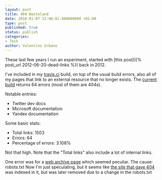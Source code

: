```yaml
---
layout: post
title: 404 Wasteland
date: 2018-01-07 15:00:01.000000000 +01:00
type: post
published: true
status: publish
categories:
- Tech
author: Valentino Urbano
---
```


These last few years I run an experiment, started with [this post]({% post_url 2012-06-20-dead-links %}) back in 2012.

I've included in my [travis.ci][0] build, on top of the usual build errors, also all of my pages that link to an external resource that no longer exists. The [current build][1] returns 64 errors (most of them are 404s).

Notable entries:
- Twitter dev docs
- Microsoft documentation
- Yandex documentation

Some basic stats:
- Total links: 1503
- Errors: 64
- Percentage of errors: 3.108%

Not that high. Note that the "Total links" also include a lot of internal links.

One error was for a [web archive page][2] which seemed peculiar. The cause: robots.txt 
Now I'm just speculating, but it seems like [the site that gave 404][3] was indexed in it, but was later removed due to a change in the robots.txt


[0]: https://travis-ci.org
[1]: https://travis-ci.org/valeIT/valeIT.github.io/builds/326023186?
[2]: https://web.archive.org/web
[3]: https://web.archive.org/web/2/http://www.ilmacminimalista.it